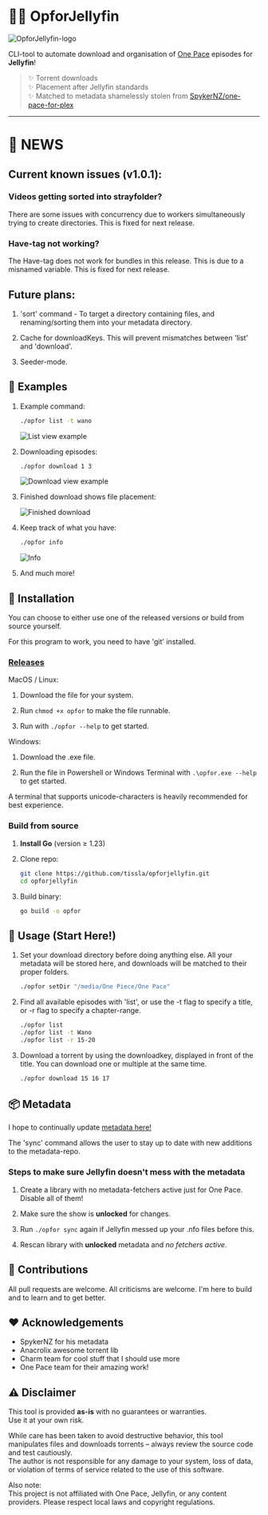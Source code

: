 # 🏴‍☠️ OpforJellyfin

![OpforJellyfin-logo](img/opforjellyfin.png)

CLI-tool to automate download and organisation of [One Pace](https://onepace.net) episodes for **Jellyfin**!

> ✨ Torrent downloads  
> ✨ Placement after Jellyfin standards  
> ✨ Matched to metadata shamelessly stolen from [SpykerNZ/one-pace-for-plex](https://github.com/SpykerNZ/one-pace-for-plex)

---

# 📢 NEWS 

## Current known issues (v1.0.1):

### Videos getting sorted into strayfolder?
There are some issues with concurrency due to workers simultaneously trying to create directories. 
This is fixed for next release.

### Have-tag not working?
The Have-tag does not work for bundles in this release. This is due to a misnamed variable. 
This is fixed for next release.

## Future plans:

1. 'sort' command - To target a directory containing files, and renaming/sorting them into your metadata directory.

2. Cache for downloadKeys. This will prevent mismatches between 'list' and 'download'.

3. Seeder-mode.

## 📸 Examples

1. Example command:

   ```bash
   ./opfor list -t wano
   ```

   ![List view example](img/example1.png)

2. Downloading episodes:

   ```bash
   ./opfor download 1 3
   ```

   ![Download view example](img/example2.png)

3. Finished download shows file placement:

   ![Finished download](img/example3.png)

4. Keep track of what you have:

   ```bash
   ./opfor info
   ```

   ![Info](img/example4.png)

5. And much more!

## 🔧 Installation

You can choose to either use one of the released versions or build from source yourself.

For this program to work, you need to have 'git' installed.

### [Releases](https://github.com/tissla/opforjellyfin/releases/tag/v1.0.0)

MacOS / Linux:

1. Download the file for your system.

2. Run `chmod +x opfor` to make the file runnable.

3. Run with `./opfor --help` to get started.

Windows:

1. Download the .exe file.

2. Run the file in Powershell or Windows Terminal with `.\opfor.exe --help` to get started.

A terminal that supports unicode-characters is heavily recommended for best experience.

### Build from source

1. **Install Go** (version ≥ 1.23)

2. Clone repo:

   ```bash
   git clone https://github.com/tissla/opforjellyfin.git
   cd opforjellyfin
   ```

3. Build binary:

   ```bash
   go build -o opfor
   ```

## 🚀 Usage (Start Here!)

1. Set your download directory before doing anything else. All your metadata will be stored here, and downloads will be matched to their proper folders.

   ```bash
   ./opfor setDir "/media/One Piece/One Pace"
   ```

1. Find all available episodes with 'list', or use the -t flag to specify a title, or -r flag to specify a chapter-range.

   ```bash
   ./opfor list
   ./opfor list -t Wano
   ./opfor list -r 15-20
   ```

1. Download a torrent by using the downloadkey, displayed in front of the title. You can download one or multiple at the same time.

   ```bash
   ./opfor download 15 16 17
   ```

## 📦 Metadata

I hope to continually update [metadata here!](https://github.com/tissla/one-pace-jellyfin)

The 'sync' command allows the user to stay up to date with new additions to the metadata-repo.

### Steps to make sure Jellyfin doesn't mess with the metadata

1. Create a library with no metadata-fetchers active just for One Pace. Disable all of them!

1. Make sure the show is **unlocked** for changes.

1. Run `./opfor sync` again if Jellyfin messed up your .nfo files before this.

1. Rescan library with **unlocked** metadata and _no fetchers active_.

## 🤝 Contributions

All pull requests are welcome. All criticisms are welcome. I'm here to build and to learn and to get better.

## ❤️ Acknowledgements

- SpykerNZ for his metadata
- Anacrolix awesome torrent lib
- Charm team for cool stuff that I should use more
- One Pace team for their amazing work!

## ⚠️ Disclaimer

This tool is provided **as-is** with no guarantees or warranties.  
Use it at your own risk.

While care has been taken to avoid destructive behavior, this tool manipulates files and downloads torrents – always review the source code and test cautiously.  
The author is not responsible for any damage to your system, loss of data, or violation of terms of service related to the use of this software.

Also note:  
This project is not affiliated with One Pace, Jellyfin, or any content providers. Please respect local laws and copyright regulations.
